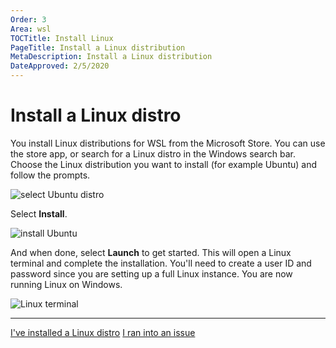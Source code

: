 ```yaml
---
Order: 3
Area: wsl
TOCTitle: Install Linux
PageTitle: Install a Linux distribution
MetaDescription: Install a Linux distribution
DateApproved: 2/5/2020
---
```

# Install a Linux distro

You install Linux distributions for WSL from the Microsoft Store. You can use the store app, or search for a Linux distro in the Windows search bar. Choose the Linux distribution you want to install (for example Ubuntu) and follow the prompts.

![select Ubuntu distro](images/wsl/select-distro.png)

Select **Install**.

![install Ubuntu](images/wsl/install-ubuntu.png)

And when done, select **Launch** to get started. This will open a Linux terminal and complete the installation.  You'll need to create a user ID and password since you are setting up a full Linux instance. You are now running Linux on Windows.

![Linux terminal](images/wsl/linux-terminal.png)

---

<a class="tutorial-next-btn" href="/remote-tutorials/wsl/install-python">I've installed a Linux distro</a> <a class="tutorial-feedback-btn" onclick="reportIssue('remote-tutorials-wsl', 'install-linux')" href="javascript:void(0)">I ran into an issue</a>
